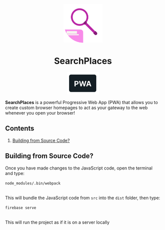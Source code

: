 <p align="center"><img width="125" src="/dist/media/img/SearchPlacesLogo.svg"></p>
<h1 align="center"><b>SearchPlaces</b></h1>
<p align="center"><a target="_blank" href="https://searchplaces.web.app/"><img src="/dist/media/img/PWAicon.svg"></a></p>
<p><b>SearchPlaces</b> is a powerful Progressive Web App (PWA) that allows you to create custom browser homepages to act as your gateway to the web whenever you open your browser!</p>
<h2>Contents</h2>
<ol>
<li><a href="#1">Building from Source Code?</a></li>
</ol>
<h2 id="1">Building from Source Code?</h2>
<p>Once you have made changes to the JavaScript code, open the terminal and type:</p>
<code>node_modules/.bin/webpack</code>
<p><br>This will bundle the JavaScript code from <code>src</code> into the <code>dist</code> folder, then type:</p>
<code>firebase serve</code>
<p><br>This will run the project as if it is on a server locally</p>